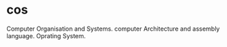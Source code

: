 # cos
Computer Organisation and Systems.
computer Architecture and assembly language.
Oprating System.
